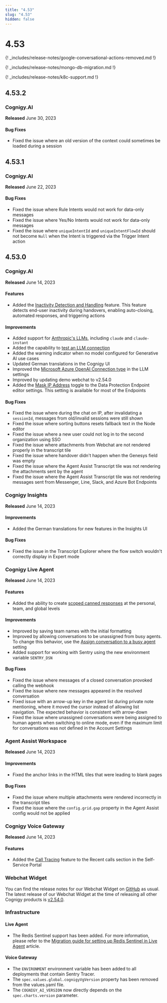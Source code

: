 ```yaml
---
title: "4.53"
slug: "4.53"
hidden: false
---
```


# 4.53

{! _includes/release-notes/google-conversational-actions-removed.md !}

{! _includes/release-notes/mongo-db-migration.md !}

{! _includes/release-notes/k8c-support.md !}

## 4.53.2

### Cognigy.AI

**Released** June 30, 2023

#### Bug Fixes

- Fixed the issue where an old version of the context could sometimes be loaded during a session

## 4.53.1

### Cognigy.AI

**Released** June 22, 2023

#### Bug Fixes

- Fixed the issue where Rule Intents would not work for data-only messages
- Fixed the issue where Yes/No Intents would not work for data-only messages
- Fixed the issue where `uniqueIntentId` and `uniqueIntentFlowId` should not become `Null` when the Intent is triggered via the Trigger Intent action

## 4.53.0

### Cognigy.AI

**Released** June 14, 2023

#### Features

- Added the [Inactivity Detection and Handling](../ai/escalate/user-inactivity-detection.md) feature. This feature detects end-user inactivity during handovers, enabling auto-closing, automated responses, and triggering actions

#### Improvements

- Added support for [Anthropic's LLMs](../ai/empower/llms/model-support-by-feature.md), including `claude` and `claude-instant`
- Added the capability to [test an LLM connection](../ai/empower/llms/providers/all-providers.md) 
- Added the warning indicator when no model configured for Generative AI use cases
- Updated German translations in the Cognigy UI
- Improved the [Microsoft Azure OpenAI Connection type](../ai/empower/llms/providers/microsoft-azure-openai.md#add-a-model) in the LLM settings
- Improved by updating demo webchat to v2.54.0
- Added the [Mask IP Address](../ai/deploy/endpoints/data-protection-and-analytics.md#mask-ip-address) toggle to the Data Protection Endpoint editor settings. This setting is available for most of the Endpoints

#### Bug Fixes

- Fixed the issue where during the chat on IP, after invalidating a `sessionId`, messages from old/invalid sessions were still shown
- Fixed the issue where sorting buttons resets fallback text in the Node editor
- Fixed the issue where a new user could not log in to the second organization using SSO
- Fixed the issue where attachments from Webchat are not rendered properly in the transcript tile
- Fixed the issue where handover didn't happen when the Genesys field was empty
- Fixed the issue where the Agent Assist Transcript tile was not rendering the attachments sent by the agent
- Fixed the issue where the Agent Assist Transcript tile was not rendering messages sent from Messenger, Line, Slack, and Azure Bot Endpoints

### Cognigy Insights

**Released** June 14, 2023

#### Improvements

- Added the German translations for new features in the Insights UI

#### Bug Fixes

- Fixed the issue in the Transcript Explorer where the flow switch wouldn't correctly display in Expert mode

### Cognigy Live Agent

**Released** June 14, 2023

#### Features

- Added the ability to create [scoped canned responses](../live-agent/settings/canned-responses.md#create-a-canned-response) at the personal, team, and global levels

#### Improvements

- Improved by saving team names with the initial formatting
- Improved by allowing conversations to be unassigned from busy agents. To change this behavior, use the [Assign conversation to a busy agent](../live-agent/settings/account-settings.md#auto-assign-conversations-to-a-busy-agent) setting
- Added support for working with Sentry using the new environment variable `SENTRY_DSN`

#### Bug Fixes

- Fixed the issue where messages of a closed conversation provoked calling the webhook
- Fixed the issue where new messages appeared in the resolved conversation
- Fixed issue with an arrow-up key in the agent list during private note mentioning, where it moved the cursor instead of allowing list navigation. The expected behavior is consistent with arrow-down
- Fixed the issue where unassigned conversations were being assigned to human agents when switching to online mode, even if the maximum limit for conversations was not defined in the Account Settings

### Agent Assist Workspace

**Released** June 14, 2023

#### Improvements

- Fixed the anchor links in the HTML tiles that were leading to blank pages

#### Bug Fixes

- Fixed the issue where multiple attachments were rendered incorrectly in the transcript tiles
- Fixed the issue where the `config.grid.gap` property in the Agent Assist config would not be applied

### Cognigy Voice Gateway

**Released** June 14, 2023

#### Features

- Added the [Call Tracing](../voice-gateway/webapp/recent-calls.md) feature to the Recent calls section in the Self-Service Portal

### Webchat Widget

You can find the release notes for our Webchat Widget on [GitHub](https://github.com/Cognigy/WebchatWidget/releases) as usual. The latest release of our Webchat Widget at the time of releasing all other Cognigy products is [v2.54.0](https://github.com/Cognigy/WebchatWidget/releases/tag/v2.54.0).

### Infrastructure

#### Live Agent

- The Redis Sentinel support has been added. For more information, please refer to the [Migration guide for setting up Redis Sentinel in Live Agent](../live-agent/installation/migration/redis-sentinel.md) article.

#### Voice Gateway

- The `ENVIRONMENT` environment variable has been added to all deployments that contain Sentry Tracer.
- The `spec.values.global.cognigyVgVersion` property has been removed from the values.yaml file.
- The `COGNIGY_AI_VERSION` now directly depends on the `spec.charts.version` parameter.

